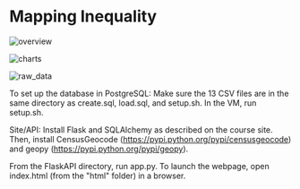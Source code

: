 # Mapping Inequality

![overview](/blob/master/images/overview.jpg)

![charts](../blob/master/images/charts.JPG)

![raw_data](../blob/master/images/rawdata.jpg)

To set up the database in PostgreSQL:
Make sure the 13 CSV files are in the same directory as create.sql, load.sql, and setup.sh. In the VM, run setup.sh. 

Site/API:
Install Flask and SQLAlchemy as described on the course site. Then, install CensusGeocode (https://pypi.python.org/pypi/censusgeocode) and geopy (https://pypi.python.org/pypi/geopy). 

From the FlaskAPI directory, run app.py. 
To launch the webpage, open index.html (from the "html" folder) in a browser. 
